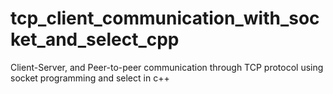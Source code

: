 # tcp_client_communication_with_socket_and_select_cpp
Client-Server, and Peer-to-peer communication through TCP protocol using socket programming and select in c++
